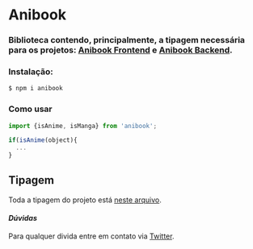 # Anibook 

### Biblioteca contendo, principalmente, a tipagem necessária para os projetos: [Anibook Frontend](https://github.com/Bruce2107/anibook-frontend) e [Anibook Backend](https://github.com/Bruce2107/anibook-backend).

### Instalação:

```sh
$ npm i anibook
```

### Como usar

```js
import {isAnime, isManga} from 'anibook';

if(isAnime(object){
  ...
}
```

## **Tipagem** 
Toda a tipagem do projeto está [neste arquivo](https://github.com/Bruce2107/anibook/blob/master/index.d.ts).

#### _Dúvidas_

Para qualquer divida entre em contato via [Twitter](https://twitter.com/Bruce2107).
